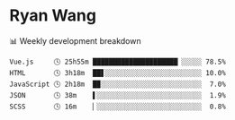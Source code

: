 # Ryan Wang

 <!-- waka-box start -->
📊 Weekly development breakdown
```text
Vue.js     🕓 25h55m █████████████████████▏░░░░░ 78.5%
HTML       🕓 3h18m  ██▋░░░░░░░░░░░░░░░░░░░░░░░░ 10.0%
JavaScript 🕓 2h18m  █▉░░░░░░░░░░░░░░░░░░░░░░░░░  7.0%
JSON       🕓 38m    ▌░░░░░░░░░░░░░░░░░░░░░░░░░░  1.9%
SCSS       🕓 16m    ▏░░░░░░░░░░░░░░░░░░░░░░░░░░  0.8%
```
<!-- Powered by https://github.com/YouEclipse/waka-box-go . -->
<!-- waka-box end -->